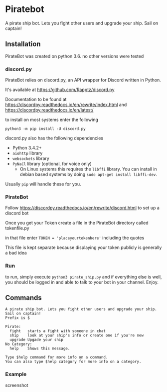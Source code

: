 # Piratebot
A pirate ship bot. Lets you fight other users and upgrade your ship. Sail on captain! 

## Installation

PirateBot was created on python 3.6. no other versions were tested

### discord.py
PirateBot relies on discord.py, an API wrapper for Discord written in Python. 

It's available at https://github.com/Rapptz/discord.py 

Documentation to be found at 
https://discordpy.readthedocs.io/en/rewrite/index.html
and https://discordpy.readthedocs.io/en/latest/

to install on most systems enter the following
```buildoutcfg
python3 -m pip install -U discord.py
```
discord.py also has the following dependencies 
- Python 3.4.2+
- `aiohttp` library
- `websockets` library
- `PyNaCl` library (optional, for voice only)
    - On Linux systems this requires the `libffi` library. You can install in
      debian based systems by doing `sudo apt-get install libffi-dev`.

Usually `pip` will handle these for you.

### PirateBot

Follow https://discordpy.readthedocs.io/en/rewrite/discord.html to set up a discord bot 

Once you get your Token create a file in the PirateBot directory called tokenfile.py

in that file enter `TOKEN = 'placeyourtokenhere'` including the quotes

This file is kept separate because displaying your token publicly is generally a bad idea

### Run

to run, simply execute `python3 pirate_ship.py` and if everything else is well, you should be logged in and able to talk to your bot in your channel. Enjoy.

## Commands
```
A pirate ship bot. Lets you fight other users and upgrade your ship. Sail on captain! 
Prefix is $

Pirate:
  fight   starts a fight with someone in chat
  ship    look at your ship's info or create one if you're new
  upgrade Upgade your ship
​No Category:
  help    Shows this message.

Type $help command for more info on a command.
You can also type $help category for more info on a category.
```

### Example

screenshot